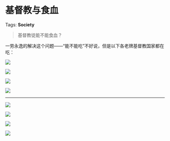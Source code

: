# 基督教与食血

Tags: **Society**

> 基督教徒能不能食血？



一劳永逸的解决这个问题——“能不能吃”不好说，但是以下各老牌基督教国家都在吃：

![](https://pica.zhimg.com/50/v2-ad459d44fa196436ef45446677b8b894_720w.jpg?source=2c26e567)  


![](https://pica.zhimg.com/50/v2-a2d838b52a1f37ca626eaf8ad7550767_720w.jpg?source=2c26e567)  


![](https://picx.zhimg.com/50/v2-3a4aad53b443404074a46888eda6583a_720w.jpg?source=2c26e567)  


![](https://picx.zhimg.com/50/v2-3fcb70de43e280986f1746df4ce107f1_720w.jpg?source=2c26e567)  




---

  


![](https://picx.zhimg.com/50/v2-d1e06cd837d38c8deb38b8bb2305ffe9_720w.jpg?source=2c26e567)  


![](https://pica.zhimg.com/50/v2-b8b32374d70806c186f9801d6ad0fb76_720w.jpg?source=2c26e567)  


![](https://pic1.zhimg.com/50/v2-c669fd196d27d983c4b1dc7ef669f023_720w.jpg?source=2c26e567)  


![](https://picx.zhimg.com/50/v2-776f6c27b47561936ac09c7ba4446125_720w.jpg?source=2c26e567)

